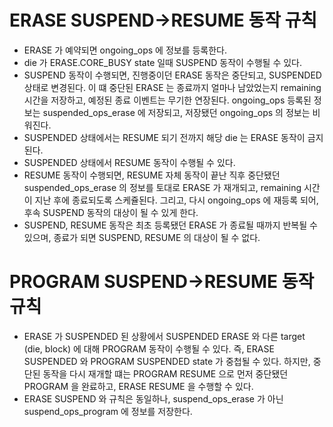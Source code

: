 # ERASE SUSPEND->RESUME 동작 규칙
- ERASE 가 예약되면 ongoing_ops 에 정보를 등록한다.
- die 가 ERASE.CORE_BUSY state 일때 SUSPEND 동작이 수행될 수 있다.
- SUSPEND 동작이 수행되면, 진행중이던 ERASE 동작은 중단되고, SUSPENDED 상태로 변경된다. 이 떄 중단된 ERASE 는 종료까지 얼마나 남았었는지 remaining 시간을 저장하고, 예정된 종료 이벤트는 무기한 연장된다. ongoing_ops 등록된 정보는 suspended_ops_erase 에 저장되고, 저장됐던 ongoing_ops 의 정보는 비워진다.
- SUSPENDED 상태에서는 RESUME 되기 전까지 해당 die 는 ERASE 동작이 금지된다.
- SUSPENDED 상태에서 RESUME 동작이 수행될 수 있다.
- RESUME 동작이 수행되면, RESUME 자체 동작이 끝난 직후 중단됐던 suspended_ops_erase 의 정보를 토대로 ERASE 가 재개되고, remaining 시간이 지난 후에 종료되도록 스케쥴된다. 그리고, 다시 ongoing_ops 에 재등록 되어, 후속 SUSPEND 동작의 대상이 될 수 있게 한다.
- SUSPEND, RESUME 동작은 최초 등록됐던 ERASE 가 종료될 때까지 반복될 수 있으며, 종료가 되면 SUSPEND, RESUME 의 대상이 될 수 없다.

# PROGRAM SUSPEND->RESUME 동작 규칙
- ERASE 가 SUSPENDED 된 상황에서 SUSPENDED ERASE 와 다른 target (die, block) 에 대해 PROGRAM 동작이 수행될 수 있다. 즉, ERASE SUSPENDED 와 PROGRAM SUSPENDED state 가 중첩될 수 있다. 하지만, 중단된 동작을 다시 재개할 떄는 PROGRAM RESUME 으로 먼저 중단됐던 PROGRAM 을 완료하고, ERASE RESUME 을 수행할 수 있다.
- ERASE SUSPEND 와 규칙은 동일하나, suspend_ops_erase 가 아닌 suspend_ops_program 에 정보를 저장한다.
